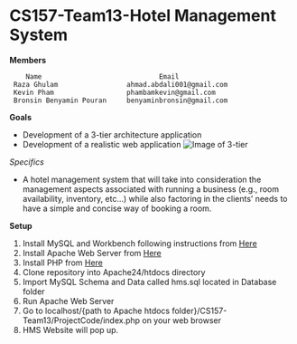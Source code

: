 # CS157-Team13-Hotel Management System

**Members**

        Name                             Email
     Raza Ghulam                 ahmad.abdali001@gmail.com
     Kevin Pham                  phambamkevin@gmail.com  
     Bronsin Benyamin Pouran     benyaminbronsin@gmail.com

**Goals**

  - Development of a 3-tier architecture application 
  - Development of a realistic web application
  ![Image of 3-tier](https://raw.githubusercontent.com/raza-bot/CS157-Team13/master/DocumentationAndProposal/CS157-Team13-ThreeTier.PNG)
  
  _Specifics_
  
  - A hotel management system that will take into consideration the management aspects associated with running a business (e.g., room availability, inventory, etc...) while also factoring in the clients’ needs to have a simple and concise way of booking a room.

**Setup**

1. Install MySQL and Workbench following instructions from [Here](https://dev.mysql.com/doc/refman/8.0/en/installing.html)
2. Install Apache Web Server from [Here](https://httpd.apache.org/download.cgi#apache24)
3. Install PHP from [Here](https://www.php.net/downloads.php)
4. Clone repository into Apache24/htdocs directory
5. Import MySQL Schema and Data called hms.sql located in Database folder
6. Run Apache Web Server
7. Go to localhost/{path to Apache htdocs folder}/CS157-Team13/ProjectCode/index.php on your web browser
8. HMS Website will pop up.
